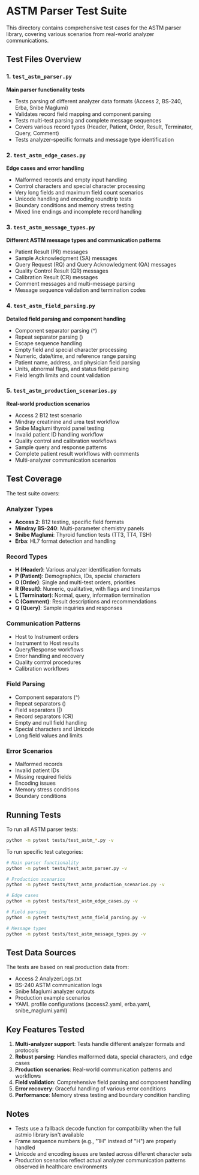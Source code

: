 # ASTM Parser Test Suite

This directory contains comprehensive test cases for the ASTM parser library, covering various scenarios from real-world analyzer communications.

## Test Files Overview

### 1. `test_astm_parser.py`
**Main parser functionality tests**
- Tests parsing of different analyzer data formats (Access 2, BS-240, Erba, Snibe Maglumi)
- Validates record field mapping and component parsing
- Tests multi-test parsing and complete message sequences
- Covers various record types (Header, Patient, Order, Result, Terminator, Query, Comment)
- Tests analyzer-specific formats and message type identification

### 2. `test_astm_edge_cases.py`
**Edge cases and error handling**
- Malformed records and empty input handling
- Control characters and special character processing
- Very long fields and maximum field count scenarios
- Unicode handling and encoding roundtrip tests
- Boundary conditions and memory stress testing
- Mixed line endings and incomplete record handling

### 3. `test_astm_message_types.py`
**Different ASTM message types and communication patterns**
- Patient Result (PR) messages
- Sample Acknowledgment (SA) messages
- Query Request (RQ) and Query Acknowledgment (QA) messages
- Quality Control Result (QR) messages
- Calibration Result (CR) messages
- Comment messages and multi-message parsing
- Message sequence validation and termination codes

### 4. `test_astm_field_parsing.py`
**Detailed field parsing and component handling**
- Component separator parsing (^)
- Repeat separator parsing (\)
- Escape sequence handling
- Empty field and special character processing
- Numeric, date/time, and reference range parsing
- Patient name, address, and physician field parsing
- Units, abnormal flags, and status field parsing
- Field length limits and count validation

### 5. `test_astm_production_scenarios.py`
**Real-world production scenarios**
- Access 2 B12 test scenario
- Mindray creatinine and urea test workflow
- Snibe Maglumi thyroid panel testing
- Invalid patient ID handling workflow
- Quality control and calibration workflows
- Sample query and response patterns
- Complete patient result workflows with comments
- Multi-analyzer communication scenarios

## Test Coverage

The test suite covers:

### Analyzer Types
- **Access 2**: B12 testing, specific field formats
- **Mindray BS-240**: Multi-parameter chemistry panels
- **Snibe Maglumi**: Thyroid function tests (TT3, TT4, TSH)
- **Erba**: HL7 format detection and handling

### Record Types
- **H (Header)**: Various analyzer identification formats
- **P (Patient)**: Demographics, IDs, special characters
- **O (Order)**: Single and multi-test orders, priorities
- **R (Result)**: Numeric, qualitative, with flags and timestamps
- **L (Terminator)**: Normal, query, information termination
- **C (Comment)**: Result descriptions and recommendations
- **Q (Query)**: Sample inquiries and responses

### Communication Patterns
- Host to Instrument orders
- Instrument to Host results
- Query/Response workflows
- Error handling and recovery
- Quality control procedures
- Calibration workflows

### Field Parsing
- Component separators (^)
- Repeat separators (\)
- Field separators (|)
- Record separators (CR)
- Empty and null field handling
- Special characters and Unicode
- Long field values and limits

### Error Scenarios
- Malformed records
- Invalid patient IDs
- Missing required fields
- Encoding issues
- Memory stress conditions
- Boundary conditions

## Running Tests

To run all ASTM parser tests:
```bash
python -m pytest tests/test_astm_*.py -v
```

To run specific test categories:
```bash
# Main parser functionality
python -m pytest tests/test_astm_parser.py -v

# Production scenarios
python -m pytest tests/test_astm_production_scenarios.py -v

# Edge cases
python -m pytest tests/test_astm_edge_cases.py -v

# Field parsing
python -m pytest tests/test_astm_field_parsing.py -v

# Message types
python -m pytest tests/test_astm_message_types.py -v
```

## Test Data Sources

The tests are based on real production data from:
- Access 2 AnalyzerLogs.txt
- BS-240 ASTM communication logs
- Snibe Maglumi analyzer outputs
- Production example scenarios
- YAML profile configurations (access2.yaml, erba.yaml, snibe_maglumi.yaml)

## Key Features Tested

1. **Multi-analyzer support**: Tests handle different analyzer formats and protocols
2. **Robust parsing**: Handles malformed data, special characters, and edge cases
3. **Production scenarios**: Real-world communication patterns and workflows
4. **Field validation**: Comprehensive field parsing and component handling
5. **Error recovery**: Graceful handling of various error conditions
6. **Performance**: Memory stress testing and boundary condition handling

## Notes

- Tests use a fallback decode function for compatibility when the full astmio library isn't available
- Frame sequence numbers (e.g., "1H" instead of "H") are properly handled
- Unicode and encoding issues are tested across different character sets
- Production scenarios reflect actual analyzer communication patterns observed in healthcare environments